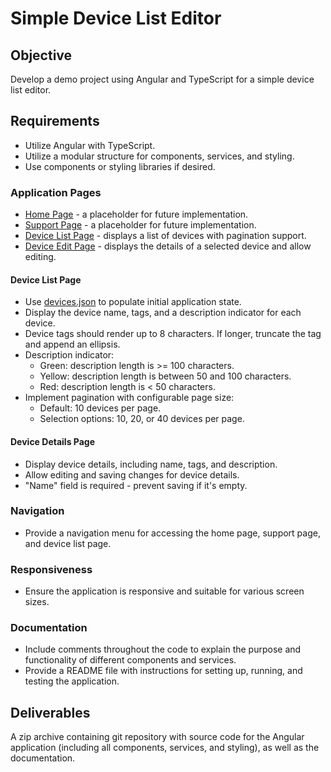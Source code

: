 # Simple Device List Editor

## Objective

Develop a demo project using Angular and TypeScript for a simple device list editor.

## Requirements

- Utilize Angular with TypeScript.
- Utilize a modular structure for components, services, and styling.
- Use components or styling libraries if desired.

### Application Pages

- [Home Page](home-page.png) - a placeholder for future implementation.
- [Support Page](support-page.png) - a placeholder for future implementation.
- [Device List Page](devices-list-page.png) - displays a list of devices with pagination support.
- [Device Edit Page](devices-details-page.png) - displays the details of a selected device and allow editing.

#### Device List Page

- Use [devices.json](devices.json) to populate initial application state.
- Display the device name, tags, and a description indicator for each device.
- Device tags should render up to 8 characters. If longer, truncate the tag and append an ellipsis. 
- Description indicator:
  - Green: description length is >= 100 characters.
  - Yellow: description length is between 50 and 100 characters.
  - Red: description length is < 50 characters.
- Implement pagination with configurable page size:
  - Default: 10 devices per page.
  - Selection options: 10, 20, or 40 devices per page.

#### Device Details Page

- Display device details, including name, tags, and description.
- Allow editing and saving changes for device details.
- "Name" field is required - prevent saving if it's empty.

### Navigation

- Provide a navigation menu for accessing the home page, support page, and device list page.

### Responsiveness

- Ensure the application is responsive and suitable for various screen sizes.

### Documentation

- Include comments throughout the code to explain the purpose and functionality of different components and services.
- Provide a README file with instructions for setting up, running, and testing the application.

## Deliverables

A zip archive containing git repository with source code for the Angular application (including all components,
services, and styling), as well as the documentation.
